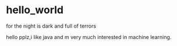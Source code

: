# hello_world
for the night is dark and full of terrors

hello pplz,i like java and m very much interested in machine learning.
